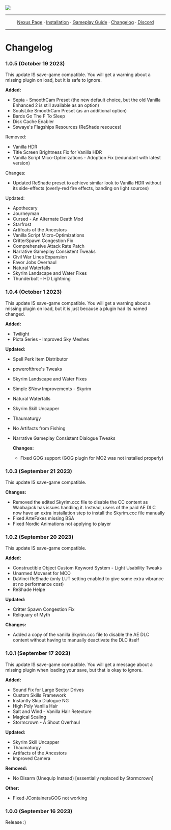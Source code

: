 <a href="https://www.nexusmods.com/skyrimspecialedition/mods/100704"><img src="https://staticdelivery.nexusmods.com/mods/1704/images/100704/100704-1694827736-950063437.png" target="_blank"></a>

---

<p align="center">
  <a href="https://www.nexusmods.com/skyrimspecialedition/mods/100704">Nexus Page</a> ·
  <a href="README.md">Installation</a> ·
  <a href="GAMEPLAY.md">Gameplay Guide</a> ·
  <a href="CHANGELOG.md">Changelog</a> ·
  <a href="https://discord.gg/VXvZWsxzEG">Discord</a>
</p>

---

# Changelog

### 1.0.5 (October 19 2023)
This update IS save-game compatible. You will get a warning about a missing plugin on load, but it is safe to ignore.

**Added:**
- Sepia - SmoothCam Preset (the new default choice, but the old Vanilla Enhanced 2 is still available as an option)
- SoulsLike SmoothCam Preset (as an additional option)
- Bards Go The F To Sleep
- Disk Cache Enabler
- Sswaye's Flagships Resources (ReShade resouces)

Removed:
- Vanilla HDR
- Title Screen Brightness Fix for Vanilla HDR
- Vanilla Script Mico-Optimizations - Adoption Fix (redundant with latest version)

Changes:
- Updated ReShade preset to achieve similar look to Vanilla HDR without its side-effects (overly-red fire effects, banding on light sources)

Updated: 
- Apothecary
- Journeyman
- Cursed - An Alternate Death Mod
- Starfrost
- Artifcats of the Ancestors
- Vanilla Script Micro-Optimizations
- CritterSpawn Congestion Fix
- Comprehensive Attack Rate Patch
- Narrative Gameplay Consistent Tweaks
- Civil War Lines Expansion
- Favor Jobs Overhaul
- Natural Waterfalls
- Skyrim Landscape and Water Fixes
- Thunderbolt - HD Lightning

### 1.0.4 (October 1 2023)
This update IS save-game compatible. You will get a warning about a missing plugin on load, but it is just because a plugin had its named changed.

**Added:**
- Twilight
- Picta Series - Improved Sky Meshes

**Updated:**
- Spell Perk Item Distributor
- powerofthree's Tweaks
- Skyrim Landscape and Water Fixes
- Simple SNow Improvements - Skyrim
- Natural Waterfalls
- Skyrim Skill Uncapper
- Thaumaturgy
- No Artifacts from Fishing
- Narrative Gameplay Consistent Dialogue Tweaks

  **Changes:**
  - Fixed GOG support (GOG plugin for MO2 was not installed properly)

### 1.0.3 (September 21 2023)
This update IS save-game compatible. 

**Changes:**
- Removed the edited Skyrim.ccc file to disable the CC content as Wabbajack has issues handling it. Instead, users of the paid AE DLC now have an extra installation step to install the Skyrim.ccc file manually
- Fixed ArteFakes missing BSA
- Fixed Nordic Animations not applying to player

### 1.0.2 (September 20 2023)
This update IS save-game compatible. 

**Added:**
- Constructible Object Custom Keyword System - Light Usability Tweaks
- Unarmed Moveset for MCO
- DaVinci ReShade (only LUT setting enabled to give some extra vibrance at no performance cost)
- ReShade Helpe

**Updated:**
- Critter Spawn Congestion Fix
- Reliquary of Myth

**Changes:**
- Added a copy of the vanilla Skyrim.ccc file to disable the AE DLC content without having to manually deactivate the DLC itself

### 1.0.1 (September 17 2023)
This update IS save-game compatible. You will get a message about a missing plugin when loading your save, but that is okay to ignore.

**Added:**
- Sound Fix for Large Sector Drives
- Custom Skills Framework
- Instantly Skip Dialogue NG
- High Poly Vanilla Hair
- Salt and Wind - Vanilla Hair Retexture
- Magical Scaling
- Stormcrown - A Shout Overhaul

**Updated:**
- Skyrim Skill Uncapper
- Thaumaturgy 
- Artifacts of the Ancestors
- Improved Camera

**Removed:**
- No Disarm (Unequip Instead) [essentially replaced by Stormcrown]

**Other:**
- Fixed JContainersGOG not working

### 1.0.0 (September 16 2023)
Release :)
